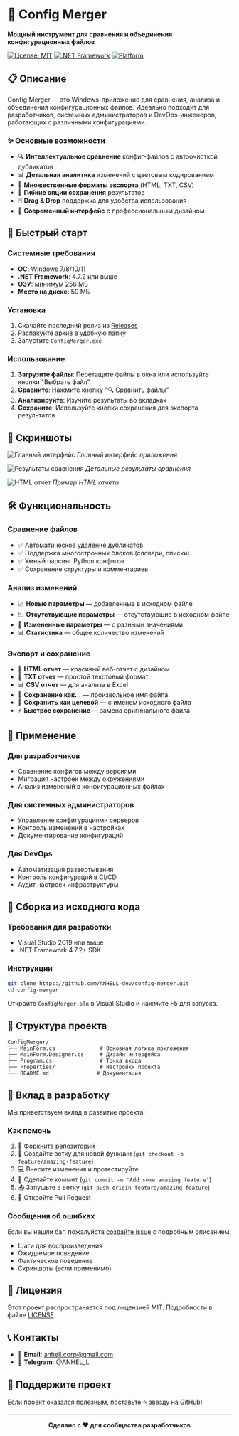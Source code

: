 # 🔧 Config Merger

**Мощный инструмент для сравнения и объединения конфигурационных файлов**

[![License: MIT](https://img.shields.io/badge/License-MIT-yellow.svg)](https://opensource.org/licenses/MIT)
[![.NET Framework](https://img.shields.io/badge/.NET%20Framework-4.7.2+-blue.svg)](https://dotnet.microsoft.com/download/dotnet-framework)
[![Platform](https://img.shields.io/badge/Platform-Windows-lightgrey.svg)](https://www.microsoft.com/windows)


## 📋 Описание

Config Merger — это Windows-приложение для сравнения, анализа и объединения конфигурационных файлов. Идеально подходит для разработчиков, системных администраторов и DevOps-инженеров, работающих с различными конфигурациями.

### ✨ Основные возможности

- 🔍 **Интеллектуальное сравнение** конфиг-файлов с автоочисткой дубликатов
- 📊 **Детальная аналитика** изменений с цветовым кодированием
- 💾 **Множественные форматы экспорта** (HTML, TXT, CSV)
- 🎯 **Гибкие опции сохранения** результатов
- 🖱️ **Drag & Drop** поддержка для удобства использования
- 🎨 **Современный интерфейс** с профессиональным дизайном

## 🚀 Быстрый старт

### Системные требования

- **ОС**: Windows 7/8/10/11
- **.NET Framework**: 4.7.2 или выше
- **ОЗУ**: минимум 256 МБ
- **Место на диске**: 50 МБ

### Установка

1. Скачайте последний релиз из [Releases](../../releases)
2. Распакуйте архив в удобную папку
3. Запустите `ConfigMerger.exe`

### Использование

1. **Загрузите файлы**: Перетащите файлы в окна или используйте кнопки "Выбрать файл"
2. **Сравните**: Нажмите кнопку "🔍 Сравнить файлы" 
3. **Анализируйте**: Изучите результаты во вкладках
4. **Сохраните**: Используйте кнопки сохранения для экспорта результатов

## 📸 Скриншоты

![Главный интерфейс](screenshots/main-interface.png)
*Главный интерфейс приложения*

![Результаты сравнения](screenshots/comparison-results.png)
*Детальные результаты сравнения*

![HTML отчет](screenshots/html-report.png)
*Пример HTML отчета*

## 🛠️ Функциональность

### Сравнение файлов
- ✅ Автоматическое удаление дубликатов
- ✅ Поддержка многострочных блоков (словари, списки)
- ✅ Умный парсинг Python конфигов
- ✅ Сохранение структуры и комментариев

### Анализ изменений
- 📈 **Новые параметры** — добавленные в исходном файле
- 📉 **Отсутствующие параметры** — отсутствующие в исходном файле  
- 🔄 **Измененные параметры** — с разными значениями
- 📊 **Статистика** — общее количество изменений

### Экспорт и сохранение
- 📄 **HTML отчет** — красивый веб-отчет с дизайном
- 📝 **TXT отчет** — простой текстовый формат
- 📊 **CSV отчет** — для анализа в Excel
- 💾 **Сохранение как...** — произвольное имя файла
- 📁 **Сохранить как целевой** — с именем исходного файла
- ⚡ **Быстрое сохранение** — замена оригинального файла

## 🎯 Применение

### Для разработчиков
- Сравнение конфигов между версиями
- Миграция настроек между окружениями
- Анализ изменений в конфигурационных файлах

### Для системных администраторов
- Управление конфигурациями серверов
- Контроль изменений в настройках
- Документирование конфигураций

### Для DevOps
- Автоматизация развертывания
- Контроль конфигураций в CI/CD
- Аудит настроек инфраструктуры

## 🔧 Сборка из исходного кода

### Требования для разработки
- Visual Studio 2019 или выше
- .NET Framework 4.7.2+ SDK

### Инструкции
```bash
git clone https://github.com/ANHELL-dev/config-merger.git
cd config-merger
```

Откройте `ConfigMerger.sln` в Visual Studio и нажмите F5 для запуска.

## 📁 Структура проекта

```
ConfigMerger/
├── MainForm.cs              # Основная логика приложения
├── MainForm.Designer.cs     # Дизайн интерфейса
├── Program.cs               # Точка входа
├── Properties/              # Настройки проекта
└── README.md               # Документация
```

## 🤝 Вклад в разработку

Мы приветствуем вклад в развитие проекта! 

### Как помочь
1. 🍴 Форкните репозиторий
2. 🌿 Создайте ветку для новой функции (`git checkout -b feature/amazing-feature`)
3. 💻 Внесите изменения и протестируйте
4. 📝 Сделайте коммит (`git commit -m 'Add some amazing feature'`)
5. 📤 Запушьте в ветку (`git push origin feature/amazing-feature`)
6. 🔄 Откройте Pull Request

### Сообщения об ошибках
Если вы нашли баг, пожалуйста [создайте issue](../../issues/new) с подробным описанием:
- Шаги для воспроизведения
- Ожидаемое поведение
- Фактическое поведение
- Скриншоты (если применимо)

## 📄 Лицензия

Этот проект распространяется под лицензией MIT. Подробности в файле [LICENSE](https://github.com/ANHELL-dev/Config-Merger/blob/0dd611d7b67324c0ef336c82635019064ca97824/LICENSE.txt).

## 📞 Контакты

- 📧 **Email**: anhell.corp@gmail.com
- 💬 **Telegram**: @ANHEL_L

## 🎉 Поддержите проект

Если проект оказался полезным, поставьте ⭐ звезду на GitHub!

---

<p align="center">
  <strong>Сделано с ❤️ для сообщества разработчиков</strong>
</p>

